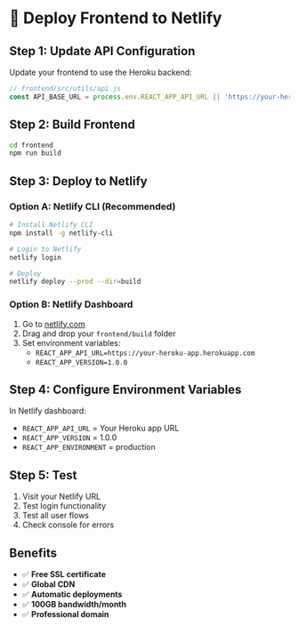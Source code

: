 # 🚀 **Deploy Frontend to Netlify**

## **Step 1: Update API Configuration**

Update your frontend to use the Heroku backend:

```javascript
// frontend/src/utils/api.js
const API_BASE_URL = process.env.REACT_APP_API_URL || 'https://your-heroku-app.herokuapp.com';
```

## **Step 2: Build Frontend**

```bash
cd frontend
npm run build
```

## **Step 3: Deploy to Netlify**

### **Option A: Netlify CLI (Recommended)**
```bash
# Install Netlify CLI
npm install -g netlify-cli

# Login to Netlify
netlify login

# Deploy
netlify deploy --prod --dir=build
```

### **Option B: Netlify Dashboard**
1. Go to [netlify.com](https://netlify.com)
2. Drag and drop your `frontend/build` folder
3. Set environment variables:
   - `REACT_APP_API_URL=https://your-heroku-app.herokuapp.com`
   - `REACT_APP_VERSION=1.0.0`

## **Step 4: Configure Environment Variables**

In Netlify dashboard:
- `REACT_APP_API_URL` = Your Heroku app URL
- `REACT_APP_VERSION` = 1.0.0
- `REACT_APP_ENVIRONMENT` = production

## **Step 5: Test**

1. Visit your Netlify URL
2. Test login functionality
3. Test all user flows
4. Check console for errors

## **Benefits**
- ✅ **Free SSL certificate**
- ✅ **Global CDN**
- ✅ **Automatic deployments**
- ✅ **100GB bandwidth/month**
- ✅ **Professional domain**

